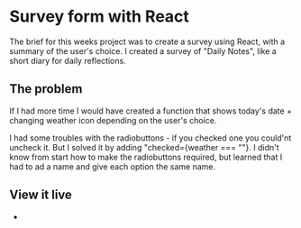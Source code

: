# Survey form with React

The brief for this weeks project was to create a survey using React, with a summary of the user's choice. I created a survey of "Daily Notes", like a short diary for daily reflections.

## The problem

If I had more time I would have created a function that shows today's date + changing weather icon depending on the user's choice. 

I had some troubles with the radiobuttons - if you checked one you could'nt uncheck it. But I solved it by adding "checked={weather === ""}. I didn't know from start how to make the radiobuttons required, but learned that I had to ad a name and give each option the same name.

## View it live

-
